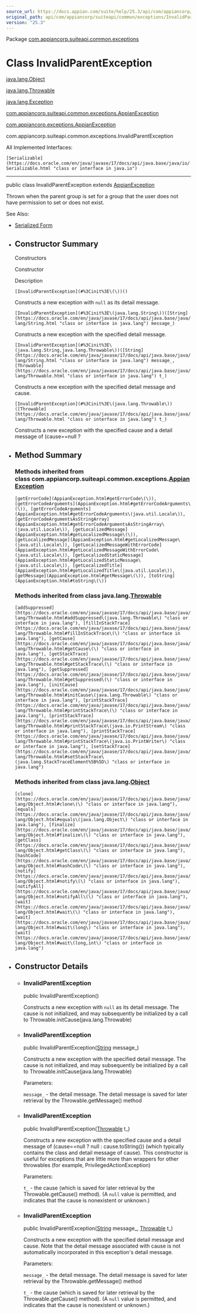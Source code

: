 ```yaml
---
source_url: https://docs.appian.com/suite/help/25.3/api/com/appiancorp/suiteapi/common/exceptions/InvalidParentException.html
original_path: api/com/appiancorp/suiteapi/common/exceptions/InvalidParentException.html
version: "25.3"
---
```


Package [com.appiancorp.suiteapi.common.exceptions](package-summary.html)

# Class InvalidParentException

[java.lang.Object](https://docs.oracle.com/en/java/javase/17/docs/api/java.base/java/lang/Object.html "class or interface in java.lang")

[java.lang.Throwable](https://docs.oracle.com/en/java/javase/17/docs/api/java.base/java/lang/Throwable.html "class or interface in java.lang")

[java.lang.Exception](https://docs.oracle.com/en/java/javase/17/docs/api/java.base/java/lang/Exception.html "class or interface in java.lang")

[com.appiancorp.suiteapi.common.exceptions.AppianException](AppianException.html "class in com.appiancorp.suiteapi.common.exceptions")

[com.appiancorp.exceptions.AppianException](../../../exceptions/AppianException.html "class in com.appiancorp.exceptions")

com.appiancorp.suiteapi.common.exceptions.InvalidParentException

All Implemented Interfaces:

`[Serializable](https://docs.oracle.com/en/java/javase/17/docs/api/java.base/java/io/Serializable.html "class or interface in java.io")`

* * *

public class InvalidParentException extends [AppianException](../../../exceptions/AppianException.html "class in com.appiancorp.exceptions")

Thrown when the parent group is set for a group that the user does not have permission to set or does not exist.

See Also:

-   [Serialized Form](../../../../../serialized-form.html#com.appiancorp.suiteapi.common.exceptions.InvalidParentException)

-   ## Constructor Summary

    Constructors

    Constructor

    Description

    `[InvalidParentException](#%3Cinit%3E\(\))()`

    Constructs a new exception with `null` as its detail message.

    `[InvalidParentException](#%3Cinit%3E\(java.lang.String\))([String](https://docs.oracle.com/en/java/javase/17/docs/api/java.base/java/lang/String.html "class or interface in java.lang") message_)`

    Constructs a new exception with the specified detail message.

    `[InvalidParentException](#%3Cinit%3E\(java.lang.String,java.lang.Throwable\))([String](https://docs.oracle.com/en/java/javase/17/docs/api/java.base/java/lang/String.html "class or interface in java.lang") message_, [Throwable](https://docs.oracle.com/en/java/javase/17/docs/api/java.base/java/lang/Throwable.html "class or interface in java.lang") t_)`

    Constructs a new exception with the specified detail message and cause.

    `[InvalidParentException](#%3Cinit%3E\(java.lang.Throwable\))([Throwable](https://docs.oracle.com/en/java/javase/17/docs/api/java.base/java/lang/Throwable.html "class or interface in java.lang") t_)`

    Constructs a new exception with the specified cause and a detail message of (cause==null ?

-   ## Method Summary

    ### Methods inherited from class com.appiancorp.suiteapi.common.exceptions.[AppianException](AppianException.html "class in com.appiancorp.suiteapi.common.exceptions")

    `[getErrorCode](AppianException.html#getErrorCode\(\)), [getErrorCodeArguments](AppianException.html#getErrorCodeArguments\(\)), [getErrorCodeArguments](AppianException.html#getErrorCodeArguments\(java.util.Locale\)), [getErrorCodeArgumentsAsStringArray](AppianException.html#getErrorCodeArgumentsAsStringArray\(java.util.Locale\)), [getLocalizedMessage](AppianException.html#getLocalizedMessage\(\)), [getLocalizedMessage](AppianException.html#getLocalizedMessage\(java.util.Locale\)), [getLocalizedMessageWithErrorCode](AppianException.html#getLocalizedMessageWithErrorCode\(java.util.Locale\)), [getLocalizedStaticMessage](AppianException.html#getLocalizedStaticMessage\(java.util.Locale\)), [getLocalizedTitle](AppianException.html#getLocalizedTitle\(java.util.Locale\)), [getMessage](AppianException.html#getMessage\(\)), [toString](AppianException.html#toString\(\))`

    ### Methods inherited from class java.lang.[Throwable](https://docs.oracle.com/en/java/javase/17/docs/api/java.base/java/lang/Throwable.html "class or interface in java.lang")

    `[addSuppressed](https://docs.oracle.com/en/java/javase/17/docs/api/java.base/java/lang/Throwable.html#addSuppressed\(java.lang.Throwable\) "class or interface in java.lang"), [fillInStackTrace](https://docs.oracle.com/en/java/javase/17/docs/api/java.base/java/lang/Throwable.html#fillInStackTrace\(\) "class or interface in java.lang"), [getCause](https://docs.oracle.com/en/java/javase/17/docs/api/java.base/java/lang/Throwable.html#getCause\(\) "class or interface in java.lang"), [getStackTrace](https://docs.oracle.com/en/java/javase/17/docs/api/java.base/java/lang/Throwable.html#getStackTrace\(\) "class or interface in java.lang"), [getSuppressed](https://docs.oracle.com/en/java/javase/17/docs/api/java.base/java/lang/Throwable.html#getSuppressed\(\) "class or interface in java.lang"), [initCause](https://docs.oracle.com/en/java/javase/17/docs/api/java.base/java/lang/Throwable.html#initCause\(java.lang.Throwable\) "class or interface in java.lang"), [printStackTrace](https://docs.oracle.com/en/java/javase/17/docs/api/java.base/java/lang/Throwable.html#printStackTrace\(\) "class or interface in java.lang"), [printStackTrace](https://docs.oracle.com/en/java/javase/17/docs/api/java.base/java/lang/Throwable.html#printStackTrace\(java.io.PrintStream\) "class or interface in java.lang"), [printStackTrace](https://docs.oracle.com/en/java/javase/17/docs/api/java.base/java/lang/Throwable.html#printStackTrace\(java.io.PrintWriter\) "class or interface in java.lang"), [setStackTrace](https://docs.oracle.com/en/java/javase/17/docs/api/java.base/java/lang/Throwable.html#setStackTrace\(java.lang.StackTraceElement%5B%5D\) "class or interface in java.lang")`

    ### Methods inherited from class java.lang.[Object](https://docs.oracle.com/en/java/javase/17/docs/api/java.base/java/lang/Object.html "class or interface in java.lang")

    `[clone](https://docs.oracle.com/en/java/javase/17/docs/api/java.base/java/lang/Object.html#clone\(\) "class or interface in java.lang"), [equals](https://docs.oracle.com/en/java/javase/17/docs/api/java.base/java/lang/Object.html#equals\(java.lang.Object\) "class or interface in java.lang"), [finalize](https://docs.oracle.com/en/java/javase/17/docs/api/java.base/java/lang/Object.html#finalize\(\) "class or interface in java.lang"), [getClass](https://docs.oracle.com/en/java/javase/17/docs/api/java.base/java/lang/Object.html#getClass\(\) "class or interface in java.lang"), [hashCode](https://docs.oracle.com/en/java/javase/17/docs/api/java.base/java/lang/Object.html#hashCode\(\) "class or interface in java.lang"), [notify](https://docs.oracle.com/en/java/javase/17/docs/api/java.base/java/lang/Object.html#notify\(\) "class or interface in java.lang"), [notifyAll](https://docs.oracle.com/en/java/javase/17/docs/api/java.base/java/lang/Object.html#notifyAll\(\) "class or interface in java.lang"), [wait](https://docs.oracle.com/en/java/javase/17/docs/api/java.base/java/lang/Object.html#wait\(\) "class or interface in java.lang"), [wait](https://docs.oracle.com/en/java/javase/17/docs/api/java.base/java/lang/Object.html#wait\(long\) "class or interface in java.lang"), [wait](https://docs.oracle.com/en/java/javase/17/docs/api/java.base/java/lang/Object.html#wait\(long,int\) "class or interface in java.lang")`

-   ## Constructor Details

    -   ### InvalidParentException

        public InvalidParentException()

        Constructs a new exception with `null` as its detail message. The cause is not initialized, and may subsequently be initialized by a call to Throwable.initCause(java.lang.Throwable)

    -   ### InvalidParentException

        public InvalidParentException([String](https://docs.oracle.com/en/java/javase/17/docs/api/java.base/java/lang/String.html "class or interface in java.lang") message\_)

        Constructs a new exception with the specified detail message. The cause is not initialized, and may subsequently be initialized by a call to Throwable.initCause(java.lang.Throwable)

        Parameters:

        `message_` - the detail message. The detail message is saved for later retrieval by the Throwable.getMessage() method

    -   ### InvalidParentException

        public InvalidParentException([Throwable](https://docs.oracle.com/en/java/javase/17/docs/api/java.base/java/lang/Throwable.html "class or interface in java.lang") t\_)

        Constructs a new exception with the specified cause and a detail message of (cause==null ? null : cause.toString()) (which typically contains the class and detail message of cause). This constructor is useful for exceptions that are little more than wrappers for other throwables (for example, PrivilegedActionException)

        Parameters:

        `t_` - the cause (which is saved for later retrieval by the Throwable.getCause() method). (A `null` value is permitted, and indicates that the cause is nonexistent or unknown.)

    -   ### InvalidParentException

        public InvalidParentException([String](https://docs.oracle.com/en/java/javase/17/docs/api/java.base/java/lang/String.html "class or interface in java.lang") message\_, [Throwable](https://docs.oracle.com/en/java/javase/17/docs/api/java.base/java/lang/Throwable.html "class or interface in java.lang") t\_)

        Constructs a new exception with the specified detail message and cause. Note that the detail message associated with cause is not automatically incorporated in this exception's detail message.

        Parameters:

        `message_` - the detail message. The detail message is saved for later retrieval by the Throwable.getMessage() method

        `t_` - the cause (which is saved for later retrieval by the Throwable.getCause() method). (A `null` value is permitted, and indicates that the cause is nonexistent or unknown.)